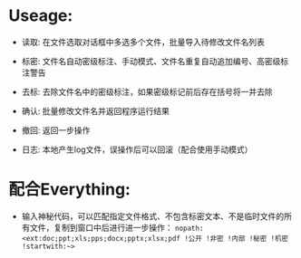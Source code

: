 # Useage:

- 读取: 在文件选取对话框中多选多个文件，批量导入待修改文件名列表
- 标密: 文件名自动密级标注、手动模式、文件名重复自动追加编号、高密级标注警告
- 去标: 去除文件名中的密级标注，如果密级标记前后存在括号将一并去除
- 确认: 批量修改文件名并返回程序运行结果
- 撤回: 返回一步操作

- 日志: 本地产生log文件，误操作后可以回滚（配合使用手动模式）


# 配合Everything:

- 输入神秘代码，可以匹配指定文件格式、不包含标密文本、不是临时文件的所有文件，复制到窗口中后进行进一步操作：
```nopath:<ext:doc;ppt;xls;pps;docx;pptx;xlsx;pdf !公开 !非密 !内部 !秘密 !机密 !startwith:~>```
